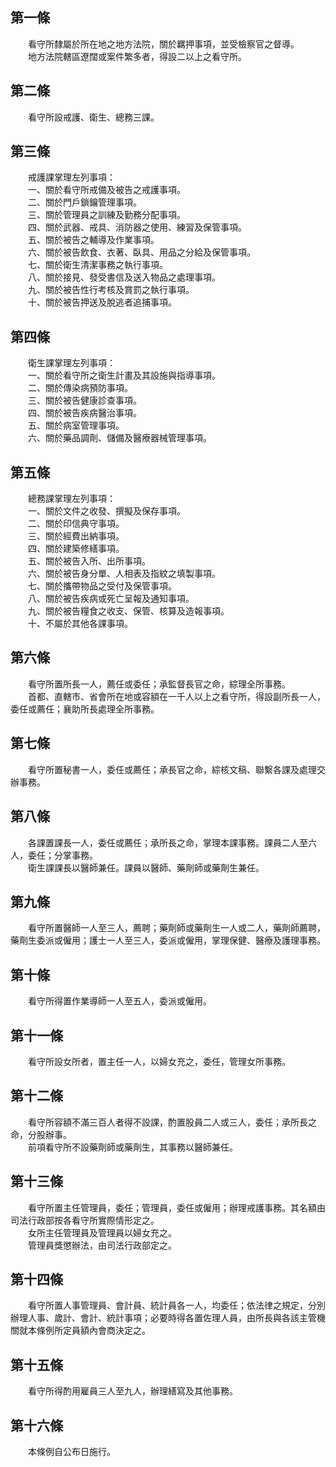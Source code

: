 第一條 
-------
　　看守所隸屬於所在地之地方法院，關於羈押事項，並受檢察官之督導。  
　　地方法院轄區遼闊或案件繁多者，得設二以上之看守所。  


第二條 
-------
　　看守所設戒護、衛生、總務三課。  


第三條 
-------
　　戒護課掌理左列事項：  
　　一、關於看守所戒備及被告之戒護事項。  
　　二、關於門戶鎖鑰管理事項。  
　　三、關於管理員之訓練及勤務分配事項。  
　　四、關於武器、戒具、消防器之使用、練習及保管事項。  
　　五、關於被告之輔導及作業事項。  
　　六、關於被告飲食、衣著、臥具、用品之分給及保管事項。  
　　七、關於衛生清潔事務之執行事項。  
　　八、關於接見、發受書信及送入物品之處理事項。  
　　九、關於被告性行考核及賞罰之執行事項。  
　　十、關於被告押送及脫逃者追捕事項。  


第四條 
-------
　　衛生課掌理左列事項：  
　　一、關於看守所之衛生計畫及其設施與指導事項。  
　　二、關於傳染病預防事項。  
　　三、關於被告健康診查事項。  
　　四、關於被告疾病醫治事項。  
　　五、關於病室管理事項。  
　　六、關於藥品調劑、儲備及醫療器械管理事項。  


第五條 
-------
　　總務課掌理左列事項：  
　　一、關於文件之收發、撰擬及保存事項。  
　　二、關於印信典守事項。  
　　三、關於經費出納事項。  
　　四、關於建築修繕事項。  
　　五、關於被告入所、出所事項。  
　　六、關於被告身分單、人相表及指紋之填製事項。  
　　七、關於攜帶物品之受付及保管事項。  
　　八、關於被告疾病或死亡呈報及通知事項。  
　　九、關於被告糧食之收支、保管、核算及造報事項。  
　　十、不屬於其他各課事項。  


第六條 
-------
　　看守所置所長一人，薦任或委任；承監督長官之命，綜理全所事務。  
　　首都、直轄市、省會所在地或容額在一千人以上之看守所，得設副所長一人，委任或薦任；襄助所長處理全所事務。  


第七條 
-------
　　看守所置秘書一人，委任或薦任；承長官之命，綜核文稿、聯繫各課及處理交辦事務。  


第八條 
-------
　　各課置課長一人，委任或薦任；承所長之命，掌理本課事務。課員二人至六人，委任；分掌事務。  
　　衛生課課長以醫師兼任。課員以醫師、藥劑師或藥劑生兼任。  


第九條 
-------
　　看守所置醫師一人至三人，薦聘；藥劑師或藥劑生一人或二人，藥劑師薦聘，藥劑生委派或僱用；護士一人至三人，委派或僱用，掌理保健、醫療及護理事務。  


第十條 
-------
　　看守所得置作業導師一人至五人，委派或僱用。  


第十一條 
---------
　　看守所設女所者，置主任一人，以婦女充之，委任，管理女所事務。  


第十二條 
---------
　　看守所容額不滿三百人者得不設課，酌置股員二人或三人，委任；承所長之命，分股辦事。  
　　前項看守所不設藥劑師或藥劑生，其事務以醫師兼任。  


第十三條 
---------
　　看守所置主任管理員，委任；管理員，委任或僱用；辦理戒護事務。其名額由司法行政部按各看守所實際情形定之。  
　　女所主任管理員及管理員以婦女充之。  
　　管理員獎懲辦法，由司法行政部定之。  


第十四條 
---------
　　看守所置人事管理員、會計員、統計員各一人，均委任；依法律之規定，分別辦理人事、歲計、會計、統計事項；必要時得各置佐理人員，由所長與各該主管機關就本條例所定員額內會商決定之。  


第十五條 
---------
　　看守所得酌用雇員三人至九人，辦理繕寫及其他事務。  


第十六條 
---------
　　本條例自公布日施行。